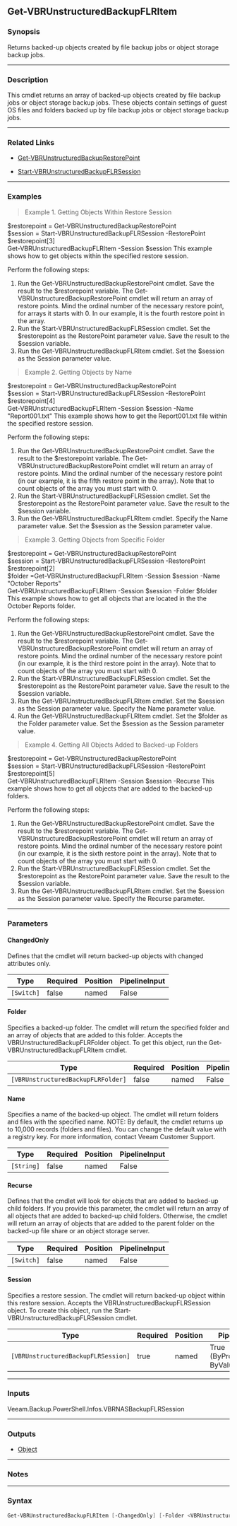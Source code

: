 Get-VBRUnstructuredBackupFLRItem
--------------------------------

### Synopsis
Returns backed-up objects created by file backup jobs or object storage backup jobs.

---

### Description

This cmdlet returns an array of backed-up objects created by file backup jobs or object storage backup jobs. These objects contain settings of guest OS files and folders backed up by file backup jobs or object storage backup jobs.

---

### Related Links
* [Get-VBRUnstructuredBackupRestorePoint](Get-VBRUnstructuredBackupRestorePoint)

* [Start-VBRUnstructuredBackupFLRSession](Start-VBRUnstructuredBackupFLRSession)

---

### Examples
> Example 1. Getting Objects Within Restore Session

$restorepoint = Get-VBRUnstructuredBackupRestorePoint       
$session = Start-VBRUnstructuredBackupFLRSession -RestorePoint $restorepoint[3]     
Get-VBRUnstructuredBackupFLRItem -Session $session
This example shows how to get objects within the specified restore session.

Perform the following steps:
1. Run the Get-VBRUnstructuredBackupRestorePoint cmdlet. Save the result to the $restorepoint variable.
The Get-VBRUnstructuredBackupRestorePoint cmdlet will return an array of restore points. Mind the ordinal number of the necessary restore point, for arrays it starts with 0. In our example, it is the fourth restore point in the array.
2. Run the Start-VBRUnstructuredBackupFLRSession cmdlet. Set the $restorepoint as the RestorePoint parameter value. Save the result to the $session variable.
3. Run the Get-VBRUnstructuredBackupFLRItem cmdlet. Set the $session as the Session parameter value.
> Example 2. Getting Objects by Name

$restorepoint = Get-VBRUnstructuredBackupRestorePoint       
$session = Start-VBRUnstructuredBackupFLRSession -RestorePoint $restorepoint[4]     
Get-VBRUnstructuredBackupFLRItem -Session $session -Name "Report001.txt"
This example shows how to get the Report001.txt file within the specified restore session.

Perform the following steps:
1. Run the Get-VBRUnstructuredBackupRestorePoint cmdlet. Save the result to the $restorepoint variable. The Get-VBRUnstructuredBackupRestorePoint cmdlet will return an array of restore points. Mind the ordinal number of the necessary restore point (in our example, it is the fifth restore point in the array). Note that to count objects of the array you must start with 0.
2. Run the Start-VBRUnstructuredBackupFLRSession cmdlet. Set the $restorepoint as the RestorePoint parameter value. Save the result to the $session variable.
3. Run the Get-VBRUnstructuredBackupFLRItem cmdlet. Specify the Name parameter value. Set the $session as the Session parameter value.
> Example 3. Getting Objects from Specific Folder

$restorepoint = Get-VBRUnstructuredBackupRestorePoint       
$session = Start-VBRUnstructuredBackupFLRSession -RestorePoint $restorepoint[2]     
$folder =Get-VBRUnstructuredBackupFLRItem -Session $session -Name "October Reports"     
Get-VBRUnstructuredBackupFLRItem -Session $session -Folder $folder
This example shows how to get all objects that are located in the the October Reports folder.

Perform the following steps:
1. Run the Get-VBRUnstructuredBackupRestorePoint cmdlet. Save the result to the $restorepoint variable. The Get-VBRUnstructuredBackupRestorePoint cmdlet will return an array of restore points. Mind the ordinal number of the necessary restore point (in our example, it is the third restore point in the array). Note that to count objects of the array you must start with 0.
2. Run the Start-VBRUnstructuredBackupFLRSession cmdlet. Set the $restorepoint as the RestorePoint parameter value. Save the result to the $session variable.
3. Run the Get-VBRUnstructuredBackupFLRItem cmdlet. Set the $session as the Session parameter value. Specify the Name parameter value.
4. Run the Get-VBRUnstructuredBackupFLRItem cmdlet. Set the $folder as the Folder parameter value. Set the $session as the Session parameter value.
> Example 4. Getting All Objects Added to Backed-up Folders

$restorepoint = Get-VBRUnstructuredBackupRestorePoint       
$session = Start-VBRUnstructuredBackupFLRSession -RestorePoint $restorepoint[5]         
Get-VBRUnstructuredBackupFLRItem -Session $session -Recurse
This example shows how to get all objects that are added to the backed-up folders.

Perform the following steps:
1. Run the Get-VBRUnstructuredBackupRestorePoint cmdlet. Save the result to the $restorepoint variable. The Get-VBRUnstructuredBackupRestorePoint cmdlet will return an array of restore points. Mind the ordinal number of the necessary restore point (in our example, it is the sixth restore point in the array). Note that to count objects of the array you must start with 0.
2. Run the Start-VBRUnstructuredBackupFLRSession cmdlet. Set the $restorepoint as the RestorePoint parameter value. Save the result to the $session variable.
3. Run the Get-VBRUnstructuredBackupFLRItem cmdlet. Set the $session as the Session parameter value. Specify the Recurse parameter.

---

### Parameters
#### **ChangedOnly**
Defines that the cmdlet will return backed-up objects with changed attributes only.

|Type      |Required|Position|PipelineInput|
|----------|--------|--------|-------------|
|`[Switch]`|false   |named   |False        |

#### **Folder**
Specifies a backed-up folder. The cmdlet will return the specified folder and an array of objects that are added to this folder. Accepts the VBRUnstructuredBackupFLRFolder object.  To get this object, run the Get-VBRUnstructuredBackupFLRItem cmdlet.

|Type                              |Required|Position|PipelineInput|
|----------------------------------|--------|--------|-------------|
|`[VBRUnstructuredBackupFLRFolder]`|false   |named   |False        |

#### **Name**
Specifies a name of the backed-up object. The cmdlet will return folders and files with the specified name.
NOTE: By default, the cmdlet returns up to 10,000 records (folders and files). You can change the default value with a registry key. For more information, contact Veeam Customer Support.

|Type      |Required|Position|PipelineInput|
|----------|--------|--------|-------------|
|`[String]`|false   |named   |False        |

#### **Recurse**
Defines that the cmdlet will look for objects that are added to backed-up child folders.
If you provide this parameter, the cmdlet will return an array of all objects that are added to backed-up child folders. Otherwise, the cmdlet will return an array of objects that are added to the parent folder on the backed-up file share or an object storage server.

|Type      |Required|Position|PipelineInput|
|----------|--------|--------|-------------|
|`[Switch]`|false   |named   |False        |

#### **Session**
Specifies a restore session. The cmdlet will return backed-up object within this restore session.
Accepts the VBRUnstructuredBackupFLRSession object.  To create this object, run the Start-VBRUnstructuredBackupFLRSession cmdlet.

|Type                               |Required|Position|PipelineInput                 |
|-----------------------------------|--------|--------|------------------------------|
|`[VBRUnstructuredBackupFLRSession]`|true    |named   |True (ByPropertyName, ByValue)|

---

### Inputs
Veeam.Backup.PowerShell.Infos.VBRNASBackupFLRSession

---

### Outputs
* [Object](https://learn.microsoft.com/en-us/dotnet/api/System.Object)

---

### Notes

---

### Syntax
```PowerShell
Get-VBRUnstructuredBackupFLRItem [-ChangedOnly] [-Folder <VBRUnstructuredBackupFLRFolder>] [-Name <String>] [-Recurse] -Session <VBRUnstructuredBackupFLRSession> [<CommonParameters>]
```
